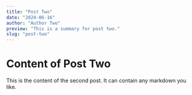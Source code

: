 ```yaml
---
title: "Post Two"
date: "2024-06-16"
author: "Author Two"
preview: "This is a summary for post two."
slug: "post-two"
---
```


# Content of Post Two

This is the content of the second post. It can contain any markdown you like.
